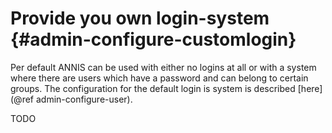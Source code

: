 Provide you own login-system {#admin-configure-customlogin}
==========================

Per default ANNIS can be used with either no logins at all or with a system where there are users which have a password and can belong to certain groups. The configuration for the default login is system is described [here](@ref admin-configure-user).

TODO
